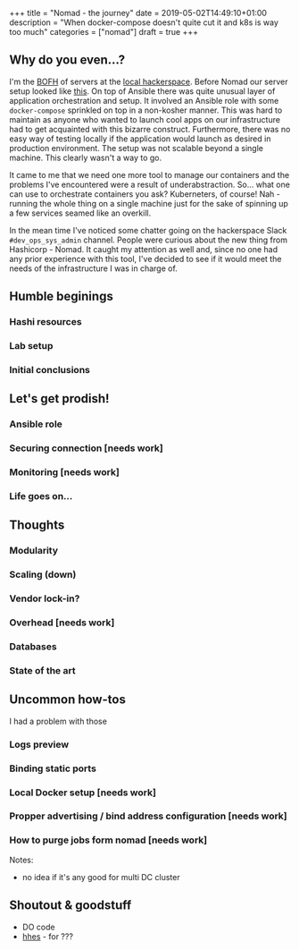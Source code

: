 +++
title = "Nomad - the journey"
date = 2019-05-02T14:49:10+01:00
description = "When docker-compose doesn't quite cut it and k8s is way too much"
categories = ["nomad"]
draft = true
+++

## Why do you even...?
I'm the [BOFH](https://en.wikipedia.org/wiki/Bastard_Operator_From_Hell) of servers at the [local hackerspace](https://hs3.pl/). Before Nomad our server setup looked like [this](https://github.com/hs3city/squire/tree/fc4c12ada57aee92e667a4ec92db3ee530b54477). On top of Ansible there was quite unusual layer of application orchestration and setup. It involved an Ansible role with some `docker-compose` sprinkled on top in a non-kosher manner. This was hard to maintain as anyone who wanted to launch cool apps on our infrastructure had to get acquainted with this bizarre construct. Furthermore, there was no easy way of testing locally if the application would launch as desired in production environment. The setup was not scalable beyond a single machine. This clearly wasn't a way to go.

It came to me that we need one more tool to manage our containers and the problems I've encountered were a result of underabstraction. So... what one can use to orchestrate containers you ask? Kuberneters, of course! Nah - running the whole thing on a single machine just for the sake of spinning up a few services seamed like an overkill. 

In the mean time I've noticed some chatter going on the hackerspace Slack `#dev_ops_sys_admin` channel. People were curious about the new thing from Hashicorp - Nomad. It caught my attention as well and, since no one had any prior experience with this tool, I've decided to see if it would meet the needs of the infrastructure I was in charge of.

## Humble beginings
### Hashi resources
### Lab setup
### Initial conclusions

## Let's get prodish!
### Ansible role
### Securing connection [needs work]
### Monitoring [needs work]
### Life goes on...

## Thoughts
### Modularity
### Scaling (down)
### Vendor lock-in?
### Overhead [needs work]
### Databases
### State of the art

## Uncommon how-tos
I had a problem with those
### Logs preview
### Binding static ports
### Local Docker setup [needs work]
### Propper advertising / bind address configuration [needs work]
### How to purge jobs form nomad [needs work]

Notes:
- no idea if it's any good for multi DC cluster

## Shoutout & goodstuff
- DO code
- [hhes](https://github.com/xaxes) - for ???
